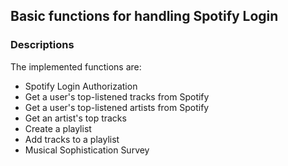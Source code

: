 ## Basic functions for handling Spotify Login

### Descriptions
The implemented functions are:
- Spotify Login Authorization
- Get a user's top-listened tracks from Spotify
- Get a user's top-listened artists from Spotify
- Get an artist's top tracks
- Create a playlist
- Add tracks to a playlist
- Musical Sophistication Survey

